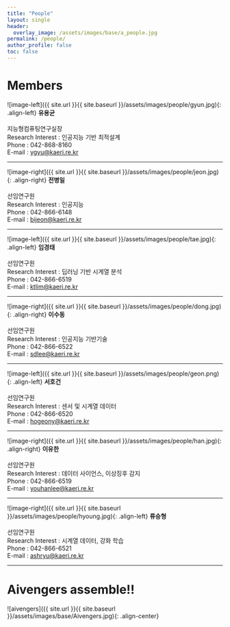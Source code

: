 ```yaml
---
title: "People"
layout: single
header:
  overlay_image: /assets/images/base/a_people.jpg
permalink: /people/
author_profile: false
toc: false
---
```

# Members

![image-left]({{ site.url }}{{ site.baseurl }}/assets/images/people/gyun.jpg){: .align-left}
**유용균** <br> <br>
지능형컴퓨팅연구실장 <br>
Research Interest : 인공지능 기반 최적설계 <br>
Phone : 042-868-8160 <br>
E-mail : ygyu@kaeri.re.kr <br>

---

![image-right]({{ site.url }}{{ site.baseurl }}/assets/images/people/jeon.jpg){: .align-right} 
**전병일** <br> <br>
선임연구원 <br>
Research Interest : 인공지능 <br>
Phone : 042-866-6148 <br>
E-mail : bijeon@kaeri.re.kr <br>

---

![image-left]({{ site.url }}{{ site.baseurl }}/assets/images/people/tae.jpg){: .align-left} 
**임경태** <br><br>
선임연구원 <br>
Research Interest : 딥러닝 기반 시계열 분석 <br>
Phone : 042-866-6519 <br>
E-mail : ktlim@kaeri.re.kr <br>

---

![image-right]({{ site.url }}{{ site.baseurl }}/assets/images/people/dong.jpg){: .align-right} 
**이수동** <br><br>
선임연구원 <br>
Research Interest : 인공지능 기반기술 <br>
Phone : 042-866-6522 <br>
E-mail : sdlee@kaeri.re.kr <br>

---
![image-left]({{ site.url }}{{ site.baseurl }}/assets/images/people/geon.png){: .align-left} 
**서호건** <br><br>
선임연구원 <br>
Research Interest : 센서 및 시계열 데이터 <br>
Phone : 042-866-6520 <br>
E-mail : hogeony@kaeri.re.kr <br>

---

![image-right]({{ site.url }}{{ site.baseurl }}/assets/images/people/han.jpg){: .align-right} 
**이유한** <br><br>
선임연구원 <br>
Research Interest : 데이터 사이언스, 이상징후 감지 <br>
Phone : 042-866-6519 <br>
E-mail : youhanlee@kaeri.re.kr <br>

---

![image-right]({{ site.url }}{{ site.baseurl }}/assets/images/people/hyoung.jpg){: .align-left} 
**류승형** <br><br>
선임연구원 <br>
Research Interest : 시계열 데이터, 강화 학습 <br>
Phone : 042-866-6521 <br>
E-mail : ashryu@kaeri.re.kr <br>

---
# Aivengers assemble!! 

![aivengers]({{ site.url }}{{ site.baseurl }}/assets/images/base/Aivengers.jpg){: .align-center} 
